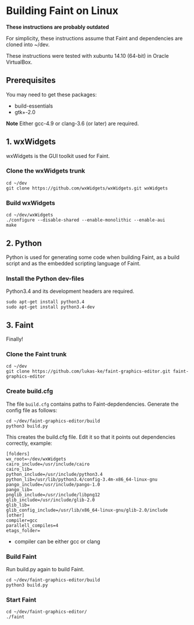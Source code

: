 # Building Faint on Linux

**These instructions are probably outdated**

For simplicity, these instructions assume that Faint and dependencies
are cloned into ~/dev.

These instructions were tested with xubuntu 14.10 (64-bit) in Oracle
VirtualBox.

## Prerequisites
You may need to get these packages:
* build-essentials
* gtk+-2.0

**Note** Either gcc-4.9 or clang-3.6 (or later) are required.

## 1. wxWidgets
wxWidgets is the GUI toolkit used for Faint.

### Clone the wxWidgets trunk

    cd ~/dev
    git clone https://github.com/wxWidgets/wxWidgets.git wxWidgets

### Build wxWidgets

    cd ~/dev/wxWidgets
    ./configure --disable-shared --enable-monolithic --enable-aui
    make

## 2. Python
Python is used for generating some code when building Faint, as a
build script and as the embedded scripting language of Faint.

### Install the Python dev-files
Python3.4 and its development headers are required.

    sudo apt-get install python3.4
    sudo apt-get install python3.4-dev

## 3. Faint
Finally!

### Clone the Faint trunk
    cd ~/dev
    git clone https://github.com/lukas-ke/faint-graphics-editor.git faint-graphics-editor

### Create build.cfg

The file `build.cfg` contains paths to Faint-depdendencies. Generate
the config file as follows:

    cd ~/dev/faint-graphics-editor/build
    python3 build.py

This creates the build.cfg file. Edit it so that it points out
dependencies correctly, example:

    [folders]
    wx_root=~/dev/wxWidgets
    cairo_include=/usr/include/cairo
    cairo_lib=
    python_include=/usr/include/python3.4
    python_lib=/usr/lib/python3.4/config-3.4m-x86_64-linux-gnu
    pango_include=/usr/include/pango-1.0
    pango_lib=
    pnglib_include=/usr/include/libpng12
    glib_include=/usr/include/glib-2.0
    glib_lib=
    glib_config_include=/usr/lib/x86_64-linux-gnu/glib-2.0/include
    [other]
    compiler=gcc
    parallell_compiles=4
    etags_folder=

* compiler can be either gcc or clang

### Build Faint

Run build.py again to build Faint.

    cd ~/dev/faint-graphics-editor/build
    python3 build.py

### Start Faint

    cd ~/dev/faint-graphics-editor/
    ./faint
